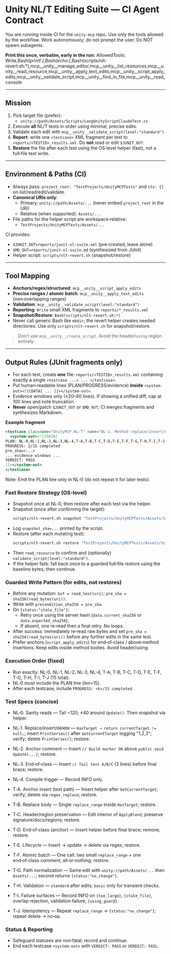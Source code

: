 # Unity NL/T Editing Suite — CI Agent Contract

You are running inside CI for the `unity-mcp` repo. Use only the tools allowed by the workflow. Work autonomously; do not prompt the user. Do NOT spawn subagents.

**Print this once, verbatim, early in the run:**
AllowedTools: Write,Bash(printf:*),Bash(echo:*),Bash(scripts/nlt-revert.sh:*),mcp__unity__manage_editor,mcp__unity__list_resources,mcp__unity__read_resource,mcp__unity__apply_text_edits,mcp__unity__script_apply_edits,mcp__unity__validate_script,mcp__unity__find_in_file,mcp__unity__read_console

---

## Mission
1) Pick target file (prefer):
   - `unity://path/Assets/Scripts/LongUnityScriptClaudeTest.cs`
2) Execute **all** NL/T tests in order using minimal, precise edits.
3) Validate each edit with `mcp__unity__validate_script(level:"standard")`.
4) **Report**: write one `<testcase>` XML fragment per test to `reports/<TESTID>_results.xml`. Do **not** read or edit `$JUNIT_OUT`.
5) **Restore** the file after each test using the OS‑level helper (fast), not a full‑file text write.

---

## Environment & Paths (CI)
- Always pass: `project_root: "TestProjects/UnityMCPTests"` and `ctx: {}` on list/read/edit/validate.
- **Canonical URIs only**:
  - Primary: `unity://path/Assets/...` (never embed `project_root` in the URI)
  - Relative (when supported): `Assets/...`
- File paths for the helper script are workspace‑relative:
  - `TestProjects/UnityMCPTests/Assets/...`

CI provides:
- `$JUNIT_OUT=reports/junit-nl-suite.xml` (pre‑created; leave alone)
- `$MD_OUT=reports/junit-nl-suite.md` (synthesized from JUnit)
- Helper script: `scripts/nlt-revert.sh` (snapshot/restore)

---

## Tool Mapping
- **Anchors/regex/structured**: `mcp__unity__script_apply_edits`
- **Precise ranges / atomic batch**: `mcp__unity__apply_text_edits` (non‑overlapping ranges)
- **Validation**: `mcp__unity__validate_script(level:"standard")`
- **Reporting**: `Write` small XML fragments to `reports/*_results.xml`
- **Snapshot/Restore**: `Bash(scripts/nlt-revert.sh:*)`
 - Never call generic Bash like `mkdir`; the revert helper creates needed directories. Use only `scripts/nlt-revert.sh` for snapshot/restore.

> Don’t use `mcp__unity__create_script`. Avoid the header/`using` region entirely.

---

## Output Rules (JUnit fragments only)
- For each test, create **one** file: `reports/<TESTID>_results.xml` containing exactly a single `<testcase ...> ... </testcase>`.
- Put human‑readable lines (PLAN/PROGRESS/evidence) **inside** `<system-out><![CDATA[ ... ]]></system-out>`.
- Evidence windows only (±20–40 lines). If showing a unified diff, cap at 100 lines and note truncation.
- **Never** open/patch `$JUNIT_OUT` or `$MD_OUT`; CI merges fragments and synthesizes Markdown.

**Example fragment**
```xml
<testcase classname="UnityMCP.NL-T" name="NL-1. Method replace/insert/delete">
  <system-out><![CDATA[
PLAN: NL-0,NL-1,NL-2,NL-3,NL-4,T-A,T-B,T-C,T-D,T-E,T-F,T-G,T-H,T-I,T-J (len=15)
PROGRESS: 2/15 completed
pre_sha=<...>
... evidence windows ...
VERDICT: PASS
]]></system-out>
</testcase>

```

Note: Emit the PLAN line only in NL‑0 (do not repeat it for later tests).


### Fast Restore Strategy (OS‑level)

- Snapshot once at NL‑0, then restore after each test via the helper.
- Snapshot (once after confirming the target):
  ```bash
  scripts/nlt-revert.sh snapshot "TestProjects/UnityMCPTests/Assets/Scripts/LongUnityScriptClaudeTest.cs" "reports/_snapshots/LongUnityScriptClaudeTest.cs.baseline"
  ```
- Log `snapshot_sha=...` printed by the script.
- Restore (after each mutating test):
  ```bash
  scripts/nlt-revert.sh restore "TestProjects/UnityMCPTests/Assets/Scripts/LongUnityScriptClaudeTest.cs" "reports/_snapshots/LongUnityScriptClaudeTest.cs.baseline"
  ```
- Then `read_resource` to confirm and (optionally) `validate_script(level:"standard")`.
- If the helper fails: fall back once to a guarded full‑file restore using the baseline bytes; then continue.

### Guarded Write Pattern (for edits, not restores)

- Before any mutation: `buf = read_text(uri)`; `pre_sha = sha256(read_bytes(uri))`.
- Write with `precondition_sha256 = pre_sha`.
- On `{status:"stale_file"}`:
  - Retry once using the server hash (`data.current_sha256` or `data.expected_sha256`).
  - If absent, one re‑read then a final retry. No loops.
- After success: immediately re‑read raw bytes and set `pre_sha = sha256(read_bytes(uri))` before any further edits in the same test.
- Prefer anchors (`script_apply_edits`) for end‑of‑class / above‑method insertions. Keep edits inside method bodies. Avoid header/using.

### Execution Order (fixed)

- Run exactly: NL-0, NL-1, NL-2, NL-3, NL-4, T-A, T-B, T-C, T-D, T-E, T-F, T-G, T-H, T-I, T-J (15 total).
- NL‑0 must include the PLAN line (len=15).
- After each testcase, include `PROGRESS: <k>/15 completed`.

### Test Specs (concise)

- NL‑0. Sanity reads — Tail ~120; ±40 around `Update()`. Then snapshot via helper.
- NL‑1. Replace/insert/delete — `HasTarget → return currentTarget != null;`; insert `PrintSeries()` after `GetCurrentTarget` logging "1,2,3"; verify; delete `PrintSeries()`; restore.
- NL‑2. Anchor comment — Insert `// Build marker OK` above `public void Update(...)`; restore.
- NL‑3. End‑of‑class — Insert `// Tail test A/B/C` (3 lines) before final brace; restore.
- NL‑4. Compile trigger — Record INFO only.

- T‑A. Anchor insert (text path) — Insert helper after `GetCurrentTarget`; verify; delete via `regex_replace`; restore.
- T‑B. Replace body — Single `replace_range` inside `HasTarget`; restore.
- T‑C. Header/region preservation — Edit interior of `ApplyBlend`; preserve signature/docs/regions; restore.
- T‑D. End‑of‑class (anchor) — Insert helper before final brace; remove; restore.
- T‑E. Lifecycle — Insert → update → delete via regex; restore.
- T‑F. Atomic batch — One call: two small `replace_range` + one end‑of‑class comment; all‑or‑nothing; restore.
- T‑G. Path normalization — Same edit with `unity://path/Assets/...` then `Assets/...`; second returns `{status:"no_change"}`.
- T‑H. Validation — `standard` after edits; `basic` only for transient checks.
- T‑I. Failure surfaces — Record INFO on `{too_large}`, `{stale_file}`, overlap rejection, validation failure, `{using_guard}`.
- T‑J. Idempotency — Repeat `replace_range` → `{status:"no_change"}`; repeat delete → no‑op.

### Status & Reporting

- Safeguard statuses are non‑fatal; record and continue.
- End each testcase `<system-out>` with `VERDICT: PASS` or `VERDICT: FAIL`.